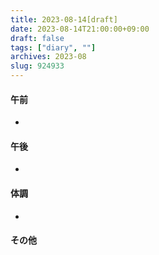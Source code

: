 ```yaml
---
title: 2023-08-14[draft]
date: 2023-08-14T21:00:00+09:00
draft: false
tags: ["diary", ""]
archives: 2023-08
slug: 924933
---
```

#### 午前
- 
#### 午後
- 
#### 体調
- 
#### その他
